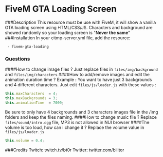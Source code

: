 # FiveM GTA Loading Screen

###Description
This resource must be use with FiveM, it will show a vanilla GTA loading screen using HTML/CSS/JS.
Characters and background are showed randomly so your loading screen is "**Never the same**"
###Installation
In your citmp-server.yml file, add the resource: 
```YML
 - fivem-gta-loading
```
### Questions
####How to change image files ?
Just replace files in `files/img/background` and `files/img/characters`
####How to add/remove images and edit the animation duration time ? 
Example : 
You want to have just 3 backgrounds and 4 different characters.
Just edit `files/js/loader.js` with these values :
```JAVASCRIPT
this.maxCharacters  = 4;
this.maxBackgrounds = 3;
this.animationTime  = 7000;
```
Be sure to only have 4 backgrounds and 3 characters images file in the /img folders and keep the files naming.
####How to change music file ?
Replace `files/sound/intro.ogg` file, MP3 is not allowed in NUI browser
####The volume is too loud, how can i change it ?
Replace the volume value in `files/js/loader.js`
```JAVASCRIPT
this.volume = 0.4;
```
###Credits
Twitch: twitch.tv/bt0r
Twitter: twitter.com/biiitor
